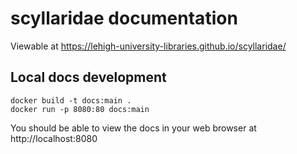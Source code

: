 # scyllaridae documentation

Viewable at https://lehigh-university-libraries.github.io/scyllaridae/

## Local docs development

```
docker build -t docs:main .
docker run -p 8080:80 docs:main
```

You should be able to view the docs in your web browser at http://localhost:8080
